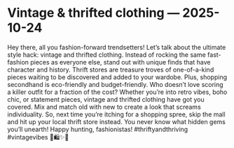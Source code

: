 # Vintage & thrifted clothing — 2025-10-24

Hey there, all you fashion-forward trendsetters! Let’s talk about the ultimate style hack: vintage and thrifted clothing. Instead of rocking the same fast-fashion pieces as everyone else, stand out with unique finds that have character and history. Thrift stores are treasure troves of one-of-a-kind pieces waiting to be discovered and added to your wardobe. Plus, shopping secondhand is eco-friendly and budget-friendly. Who doesn’t love scoring a killer outfit for a fraction of the cost? Whether you’re into retro vibes, boho chic, or statement pieces, vintage and thrifted clothing have got you covered. Mix and match old with new to create a look that screams individuality. So, next time you’re itching for a shopping spree, skip the mall and hit up your local thrift store instead. You never know what hidden gems you’ll unearth! Happy hunting, fashionistas! #thriftyandthriving #vintagevibes 🌟🛍️✨👗